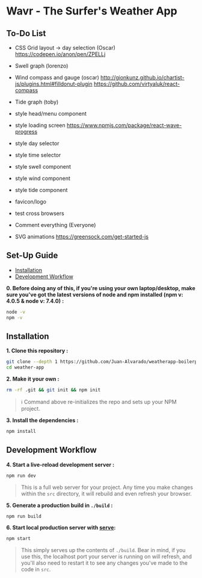 # Wavr - The Surfer's Weather App

## To-Do List
- CSS Grid layout -> day selection (Oscar) https://codepen.io/anon/pen/ZPELLj
- Swell graph (lorenzo)
- Wind compass and gauge (oscar) http://gionkunz.github.io/chartist-js/plugins.html#filldonut-plugin https://github.com/virtyaluk/react-compass
- Tide graph (toby)
- style head/menu component
- style loading screen https://www.npmjs.com/package/react-wave-progress
- style day selector
- style time selector
- style swell component
- style wind component
- style tide component
- favicon/logo
- test cross browsers
- Comment everything (Everyone)

- SVG animations https://greensock.com/get-started-js

## Set-Up Guide
- [Installation](#installation)
- [Development Workflow](#development-workflow)

**0. Before doing any of this, if you're using your own laptop/desktop, make sure you've got the latest versions of node and npm installed (npm v: 4.0.5 & node v: 7.4.0) :**

```sh
node -v
npm -v
```

## Installation

**1. Clone this repository :**

```sh
git clone --depth 1 https://github.com/Juan-Alvarado/weatherapp-boilerplate.git weather-app
cd weather-app
```

**2. Make it your own :**

```sh
rm -rf .git && git init && npm init
```

> :information_source: Command above re-initializes the repo and sets up your NPM project.


**3. Install the dependencies :**

```sh
npm install
```

## Development Workflow


**4. Start a live-reload development server :**

```sh
npm run dev
```

> This is a full web server for your project. Any time you make changes within the `src` directory, it will rebuild and even refresh your browser.


**5. Generate a production build in `./build` :**

```sh
npm run build
```

**6. Start local production server with [serve](https://github.com/zeit/serve):**

```sh
npm start
```

> This simply serves up the contents of `./build`. Bear in mind, if you use this, the localhost port your server is running on will refresh, and you'll also need to restart it to see any changes you've made to the code in `src`.
